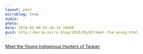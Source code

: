 ```yaml
---
layout: post
microblog: true
audio: 
photo: 
date: 2018-05-08 05:36:14 +0800
guid: http://kerim.micro.blog/2018/05/07/meet-the-young.html
---
```

[Meet the Young Indigenous Hunters of Taiwan](https://www.saveur.com/taiwan-hunters)
